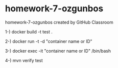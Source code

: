 # homework-7-ozgunbos
homework-7-ozgunbos created by GitHub Classroom



1-) docker build -t test .


2-) docker run -t -d "container name or ID"


3-) docker exec -it "container name or ID" /bin/bash 


4-) mvn verify test
